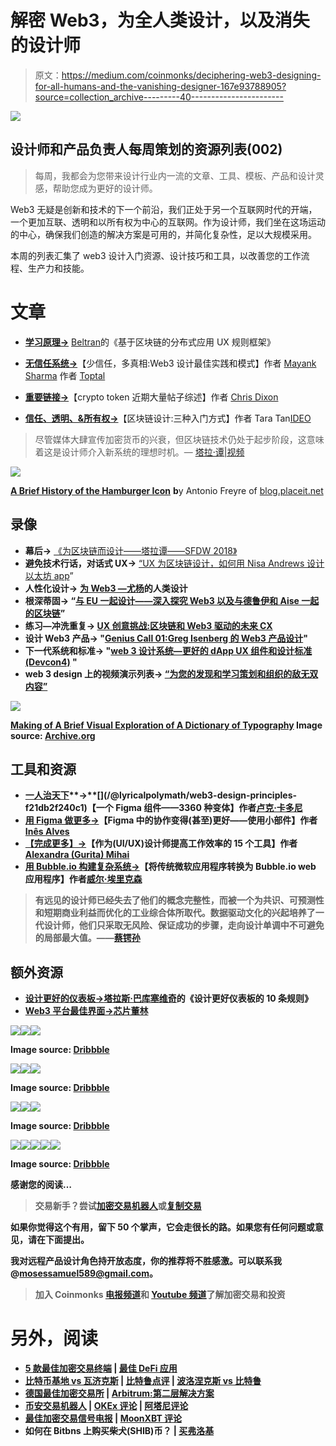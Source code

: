 # 解密 Web3，为全人类设计，以及消失的设计师

> 原文：<https://medium.com/coinmonks/deciphering-web3-designing-for-all-humans-and-the-vanishing-designer-167e93788905?source=collection_archive---------40----------------------->

![](img/41ee6a700e9a8391c2631479801512eb.png)

## 设计师和产品负责人每周策划的资源列表(002)

> 每周，我都会为您带来设计行业内一流的文章、工具、模板、产品和设计灵感，帮助您成为更好的设计师。

Web3 无疑是创新和技术的下一个前沿，我们正处于另一个互联网时代的开端，一个更加互联、透明和以所有权为中心的互联网。作为设计师，我们坐在这场运动的中心，确保我们创造的解决方案是可用的，并简化复杂性，足以大规模采用。

本周的列表汇集了 web3 设计入门资源、设计技巧和工具，以改善您的工作流程、生产力和技能。

# 文章

*   [**学习原理→**](/@lyricalpolymath/web3-design-principles-f21db2f240c1) [Beltran](https://medium.com/u/3d9d3a22b291?source=post_page-----167e93788905--------------------------------)的《基于区块链的分布式应用 UX 规则框架》

*   [**无信任系统→**](https://www.toptal.com/designers/digital/web3-design)[](/@lyricalpolymath/web3-design-principles-f21db2f240c1)【少信任，多真相:Web3 设计最佳实践和模式】作者 [Mayank Sharma](https://www.toptal.com/designers/resume/mayank-sharma) 作者 [Toptal](https://medium.com/u/aa065423705f?source=post_page-----167e93788905--------------------------------)
*   [**重要链接**](/@cdixon/crypto-token-roundup-4d57c32a87d7)[**→**](https://a16z.com/2019/11/08/crypto-glossary/)[](/@lyricalpolymath/web3-design-principles-f21db2f240c1)【crypto token 近期大量帖子综述】作者 [Chris Dixon](https://medium.com/u/a8e3741de9e2?source=post_page-----167e93788905--------------------------------)
*   [**信任、透明、&所有权**](https://www.ideo.com/blog/designing-for-blockchain-three-ways-to-get-started)[**→**](https://a16z.com/2019/11/08/crypto-glossary/)[](/@lyricalpolymath/web3-design-principles-f21db2f240c1)【区块链设计:三种入门方式】作者 Tara Tan[IDEO](https://medium.com/u/86548f7dbecb?source=post_page-----167e93788905--------------------------------)

> 尽管媒体大肆宣传加密货币的兴衰，但区块链技术仍处于起步阶段，这意味着这是设计师介入新系统的理想时机。— [塔拉·谭|视频](https://www.ideo.com/blog/designing-for-blockchain-three-ways-to-get-started)

![](img/52e2847f9f165739c1df8aa3ec6a7b64.png)

[**A Brief History of the Hamburger Icon**](https://blog.placeit.net/history-of-the-hamburger-icon/) **b**y Antonio Freyre of [blog.placeit.net](https://blog.placeit.net/)

## 录像

*   **幕后→**
    [《为区块链而设计——塔拉谭——SFDW 2018》](https://www.youtube.com/watch?v=kyHQdrlpANw)
*   **避免技术行话，对话式 UX→**
    [“UX 为区块链设计，如何用 Nisa Andrews 设计以太坊 app](https://www.youtube.com/watch?v=4jDxjfEYzuA)”
*   **人性化设计→**
    **[为 Web3 —尤杨](https://www.youtube.com/watch?v=EMdpRC2N9zg)的人类设计**
*   ****根深蒂固→**
    **“**[与 EU 一起设计——深入探究 Web3 以及与德鲁伊和 Aise 一起的区块链](https://www.youtube.com/watch?v=HhQJfJhW1VE)”**
*   ****练习—冲洗重复→**
    [UX 创意挑战:区块链和 Web3 驱动的未来 CX](https://www.youtube.com/watch?v=qQpIYj_Gx28)**
*   ****设计 Web3 产品→**
    "[Genius Call 01:Greg Isenberg 的 Web3 产品设计](https://www.youtube.com/watch?v=yYUaVBZSXeg)"**
*   ****下一代系统和标准→**
    **"**[web 3 设计系统—更好的 dApp UX 组件和设计标准(Devcon4)](https://www.youtube.com/watch?v=TS6krLxJWr4) "**
*   ****web 3 design 上的视频演示列表→**
    [“为您的发现和学习策划和组织的敌无双内容”](https://archive.devcon.org/archive/watch?order=desc&sort=edition&tags=UX%20%26%20Design)**

**![](img/44c153612cf5c210742cb9573c6c5f0a.png)**

**[**Making of A Brief Visual Exploration of A Dictionary of Typography**](https://www.c82.net/blog/?id=86) Image source: [Archive.org](https://archive.org/details/dictionaryoftypo00sout)**

## **工具和资源**

*   **[**一人治天下**](https://uxdesign.cc/one-variant-to-rule-them-all-92e685bae918#:~:text=One%20Component%20to%20rule%20them%20all%2C%20One%20Component%20to%20align,Figma%20where%20design%20systems%20thrive.)**→**[](/@lyricalpolymath/web3-design-principles-f21db2f240c1)【一个 Figma 组件——3360 种变体】作者[卢克·卡多尼](https://medium.com/u/774d8112a97?source=post_page-----167e93788905--------------------------------)**
*   **[**用 Figma 做更多→**](/@alvesines/figma-just-got-even-brighter-with-widgets-19fda14ed4b0)[](/@lyricalpolymath/web3-design-principles-f21db2f240c1)【Figma 中的协作变得(甚至)更好——使用小部件】作者 [Inês Alves](https://medium.com/u/8104d722d0d0?source=post_page-----167e93788905--------------------------------)**
*   **[**【完成更多】→**](https://uxplanet.org/15-tools-to-increase-your-productivity-as-a-ui-ux-designer-in-2020-4ee83b824ade)[](/@lyricalpolymath/web3-design-principles-f21db2f240c1)【作为(UI/UX)设计师提高工作效率的 15 个工具】作者 [Alexandra (Gurita) Mihai](https://medium.com/u/1f18f117613d?source=post_page-----167e93788905--------------------------------)**
*   **[**用 Bubble.io 构建复杂系统→**](https://uxplanet.org/15-tools-to-increase-your-productivity-as-a-ui-ux-designer-in-2020-4ee83b824ade)[](/@lyricalpolymath/web3-design-principles-f21db2f240c1)【将传统微软应用程序转换为 Bubble.io web 应用程序】作者[威尔·埃里克森](https://medium.com/u/e7d2b4f545e7?source=post_page-----167e93788905--------------------------------)**

> **有远见的设计师已经失去了他们的概念完整性，而被一个为共识、可预测性和短期商业利益而优化的工业综合体所取代。数据驱动文化的兴起培养了一代设计师，他们只采取无风险、保证成功的步骤，走向设计单调中不可避免的局部最大值。——[**蔡锷孙**](https://www.chuanqisun.com/)**

## **额外资源**

*   **[**设计更好的仪表板→**](https://uxplanet.org/10-rules-for-better-dashboard-design-ef68189d734c)[](/@lyricalpolymath/web3-design-principles-f21db2f240c1)[塔拉斯·巴库塞维奇](https://medium.com/u/498aec590e1b?source=post_page-----167e93788905--------------------------------)的《设计更好仪表板的 10 条规则》**
*   **[**Web3 平台最佳界面→**](https://blog.cryptostars.is/the-10-best-web3-design-inspiration-sites-b1cf5f267e0f)[](/@lyricalpolymath/web3-design-principles-f21db2f240c1)[芯片董林](https://medium.com/u/3fad1c06ecc6?source=post_page-----167e93788905--------------------------------)**

**![](img/df81666316d8dd047fc6911735edc992.png)****![](img/69148f7a3fe744d638b678694df23f74.png)****![](img/cb7b7656bfc4959879b6db2307739641.png)**

**Image source: [Dribbble](https://dribbble.com/search/web3)**

**![](img/628f0cad53e8fc3ae06b016cc14c436f.png)****![](img/0ced1fd394baf5d8817b5b49b2b41a54.png)****![](img/68511203dd8857d7242ab8d79414141d.png)**

**Image source: [Dribbble](https://dribbble.com/search/web3)**

**![](img/e5d6a1b2575670290548b7ab4906e77c.png)****![](img/27252bbaf6308c76fa5368fd7881b66f.png)****![](img/b4efa6a44a1cea27bf9258850170434d.png)**

**Image source: [Dribbble](https://dribbble.com/search/web3)**

**![](img/e4c9ab9bb6dcb9e431518f90f8369264.png)****![](img/a1d3e7177fb483d53faef4d131006578.png)****![](img/8229f007acc6ba8656a5e4e3b577deeb.png)****![](img/b81676503c20a6a50597e3b8409f0c80.png)****![](img/33af3aa788bfb2b557da35a017209e8d.png)**

**Image source: [Dribbble](https://dribbble.com/search/web3)**

**感谢您的阅读…**

> **交易新手？尝试[加密交易机器人](/coinmonks/crypto-trading-bot-c2ffce8acb2a)或[复制交易](/coinmonks/top-10-crypto-copy-trading-platforms-for-beginners-d0c37c7d698c)**

**如果你觉得这个有用，留下 50 个掌声，它会走很长的路。如果您有任何问题或意见，请在下面提出。**

**我对远程产品设计角色持开放态度，你的推荐将不胜感激。可以联系我@[mosessamuel589@gmail.com](mailto:mosessamuel589@gmail.com)。**

> **加入 Coinmonks [电报频道](https://t.me/coincodecap)和 [Youtube 频道](https://www.youtube.com/c/coinmonks/videos)了解加密交易和投资**

# **另外，阅读**

*   **[5 款最佳加密交易终端](https://coincodecap.com/crypto-trading-terminals) | [最佳 DeFi 应用](https://coincodecap.com/best-defi-apps)**
*   **[比特币基地 vs 瓦济克斯](https://coincodecap.com/coinbase-vs-wazirx) | [比特鲁点评](https://coincodecap.com/bitrue-review) | [波洛涅克斯 vs 比特鲁](https://coincodecap.com/poloniex-vs-bittrex)**
*   **[德国最佳加密交易所](https://coincodecap.com/crypto-exchanges-in-germany) | [Arbitrum:第二层解决方案](https://coincodecap.com/arbitrum)**
*   **[币安交易机器人](/coinmonks/binance-trading-bots-d0d57bb62c4c) | [OKEx 评论](/coinmonks/okex-review-6b369304110f) | [阿塔尼评论](https://coincodecap.com/atani-review)**
*   **[最佳加密交易信号电报](/coinmonks/best-crypto-signals-telegram-5785cdbc4b2b) | [MoonXBT 评论](/coinmonks/moonxbt-review-6e4ab26d037)**
*   **如何在 Bitbns 上购买柴犬(SHIB)币？ | [买弗洛基](https://coincodecap.com/buy-floki-inu-token)**